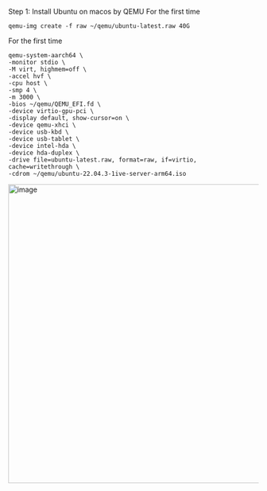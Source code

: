 Step 1: Install Ubuntu on macos by QEMU
For the first time
```
qemu-img create -f raw ~/qemu/ubuntu-latest.raw 40G
```
For the first time
```
qemu-system-aarch64 \
-monitor stdio \
-M virt, highmem=off \
-accel hvf \
-cpu host \
-smp 4 \
-m 3000 \
-bios ~/qemu/QEMU_EFI.fd \
-device virtio-gpu-pci \
-display default, show-cursor=on \
-device qemu-xhci \
-device usb-kbd \
-device usb-tablet \
-device intel-hda \
-device hda-duplex \
-drive file=ubuntu-latest.raw, format=raw, if=virtio, cache=writethrough \
-cdrom ~/qemu/ubuntu-22.04.3-1ive-server-arm64.iso
```

<img width="601" alt="image" src="https://github.com/user-attachments/assets/f1435437-3b75-4c39-88a9-1f05b25dafc2" />
